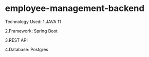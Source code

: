 # employee-management-backend

Technology Used:
1.JAVA 11

2.Framework: Spring Boot

3.REST API

4.Database: Postgres
